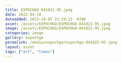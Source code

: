 ```yaml
---
title: EXPOCHGO-041022-95.jpeg
date: 2022-04-10
dateadded: 2023-10-05 21:29:13 -0700
asset: /assets/EXPOCHGO/EXPOCHGO-041022-95.jpeg
image: /assets/EXPOCHGO/EXPOCHGO-041022-95.jpeg
categories: image
gallery: expochgo
permalink: /media/expochgo/expochgo-041022-95-jpeg
layout: asset
tags: ["art", "times"]
--- 
```

